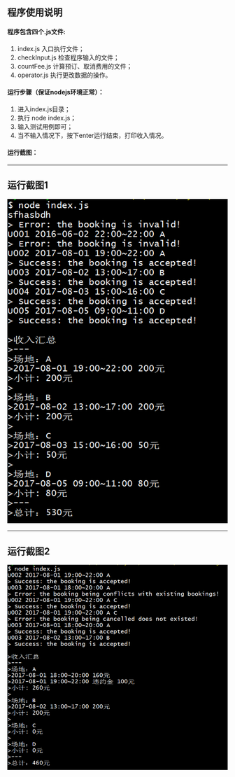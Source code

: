 ## 程序使用说明
#### 程序包含四个.js文件:
1. index.js 入口执行文件；
2. checkInput.js 检查程序输入的文件；
3. countFee.js 计算预订、取消费用的文件；
4. operator.js 执行更改数据的操作。
#### 运行步骤（保证nodejs环境正常）：
1. 进入index.js目录；
2. 执行 node index.js；
3. 输入测试用例即可；
4. 当不输入情况下，按下enter运行结束，打印收入情况。

#### 运行截图：
***
运行截图1
---
![image](https://github.com/dylanzx/thoughtworks-homework/blob/master/%E6%88%AA%E5%9B%BE1.png?raw=true)

***
运行截图2
---
![image](https://github.com/dylanzx/thoughtworks-homework/blob/master/2.png?raw=true)
